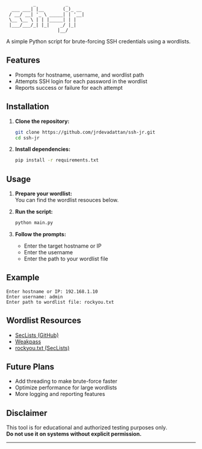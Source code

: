 ```
          _           _      
  ___ ___| |__       (_)_ __ 
 / __/ __| '_ \ _____| | '__|
 \__ \__ \ | | |_____| | |   
 |___/___/_| |_|    _/ |_|   
                   |__/      
```

A simple Python script for brute-forcing SSH credentials using a wordlists.

## Features


- Prompts for hostname, username, and wordlist path
- Attempts SSH login for each password in the wordlist
- Reports success or failure for each attempt

## Installation

1. **Clone the repository:**

    ```sh
    git clone https://github.com/jrdevadattan/ssh-jr.git
    cd ssh-jr
    ```

2. **Install dependencies:**

    ```sh
    pip install -r requirements.txt
    ```

## Usage

1. **Prepare your wordlist:**  
   You can find the wordlist resouces below.

2. **Run the script:**

    ```sh
    python main.py
    ```

3. **Follow the prompts:**

    - Enter the target hostname or IP
    - Enter the username
    - Enter the path to your wordlist file

## Example

```
Enter hostname or IP: 192.168.1.10
Enter username: admin
Enter path to wordlist file: rockyou.txt
```

## Wordlist Resources

- [SecLists (GitHub)](https://github.com/danielmiessler/SecLists/tree/master/Passwords)
- [Weakpass](https://weakpass.com/)
- [rockyou.txt (SecLists)](https://github.com/danielmiessler/SecLists/blob/master/Passwords/Leaked-Databases/rockyou.txt.tar.gz)

## Future Plans

- Add threading to make brute-force faster
- Optimize performance for large wordlists
- More logging and reporting features

## Disclaimer

This tool is for educational and authorized testing purposes only.  
**Do not use it on systems without explicit permission.**

---
